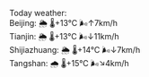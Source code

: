 Today weather:  
Beijing: 🌦   🌡️+13°C 🌬️↑7km/h  
Tianjin: 🌦   🌡️+13°C 🌬️↓11km/h  
Shijiazhuang: 🌦   🌡️+14°C 🌬️↓7km/h  
Tangshan: 🌧   🌡️+15°C 🌬️↘4km/h  
